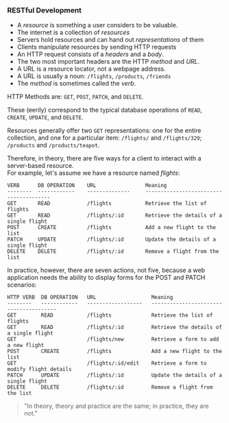 ### RESTful Development

* A _resource_ is something a user considers to be valuable.
* The internet is a collection of _resources_
* Servers hold resources and can hand out _representations_ of them
* Clients manipulate resources by sending HTTP requests
* An HTTP request consists of a _headers_ and a _body_.
* The two most important headers are the HTTP _method_ and _URL_.
* A URL is a resource locator, not a webpage address.
* A URL is usually a noun: `/flights`, `/products`, `/friends`
* The _method_ is sometimes called the _verb_.

HTTP Methods are: `GET`, `POST`, `PATCH`, and `DELETE`.

These (eerily) correspond to the typical database operations of
`READ`, `CREATE`, `UPDATE`, and `DELETE`.

Resources generally offer two `GET` representations: one for the entire collection,
and one for a particular item: `/flights/` and `/flights/329`; `/products` and `/products/teapot`.

Therefore, in theory, there are five ways for a client to interact with a server-based resource.  
For example, let's assume we have a resource named _flights_:

```
VERB      DB OPERATION    URL                Meaning
--------  ------------    --------------     ---------------------------------------
GET       READ            /flights           Retrieve the list of flights
GET       READ            /flights/:id       Retrieve the details of a single flight
POST      CREATE          /flights           Add a new flight to the list
PATCH     UPDATE          /flights/:id       Update the details of a single flight
DELETE    DELETE          /flights/:id       Remove a flight from the list
```

In practice, however, there are seven actions, not five, because a web application
needs the ability to display forms for the POST and PATCH scenarios:

```
HTTP VERB  DB OPERATION   URL                  Meaning
--------   ------------   ------------------   ---------------------------------------
GET        READ           /flights             Retrieve the list of flights
GET        READ           /flights/:id         Retrieve the details of a single flight
GET                       /flights/new         Retrieve a form to add a new flight
POST       CREATE         /flights             Add a new flight to the list
GET                       /flights/:id/edit    Retrieve a form to modify flight details
PATCH      UPDATE         /flights/:id         Update the details of a single flight
DELETE     DELETE         /flights/:id         Remove a flight from the list
```

> "In theory, theory and practice are the same; in practice, they are not."
